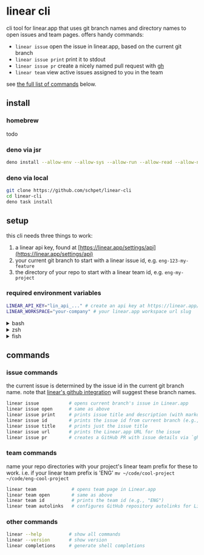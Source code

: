 # linear cli

cli tool for linear.app that uses git branch names and directory names to open
issues and team pages. offers handy commands:

- `linear issue` open the issue in linear.app, based on the current git branch
- `linear issue print` print it to stdout
- `linear issue pr` create a nicely named pull request with
  [gh](https://cli.github.com/)
- `linear team` view active issues assigned to you in the team

see [the full list of commands](#commands) below.

## install

### homebrew

todo

### deno via jsr

```bash
deno install --allow-env --allow-sys --allow-run --allow-read --allow-net -g -n linear jsr:@schpet/linear-cli
```

### deno via local

```bash
git clone https://github.com/schpet/linear-cli
cd linear-cli
deno task install
```

## setup

this cli needs three things to work:

1. a linear api key, found at [https://linear.app/settings/api](https://linear.app/settings/api)
2. your current git branch to start with a linear issue id, e.g. `eng-123-my-feature`
3. the directory of your repo to start with a linear team id, e.g. `eng-my-project`

### required environment variables

```sh
LINEAR_API_KEY="lin_api_..." # create an api key at https://linear.app/settings/api
LINEAR_WORKSPACE="your-company" # your linear.app workspace url slug
```

<details>
<summary>bash</summary>

add to ~/.bashrc:

```sh
export LINEAR_API_KEY="lin_api_..."
export LINEAR_WORKSPACE="your-company"
```

</details>

<details>
<summary>zsh</summary>

add to ~/.zshrc:

```sh
export LINEAR_API_KEY="lin_api_..."
export LINEAR_WORKSPACE="your-company"
```

</details>

<details>
<summary>fish</summary>

run in terminal:

```sh
set -Ux LINEAR_API_KEY "lin_api_..."
set -Ux LINEAR_WORKSPACE "your-company"
```

</details>

## commands

### issue commands

the current issue is determined by the issue id in the current git branch name.
note that
[linear's github integration](https://linear.app/docs/github#branch-format) will
suggest these branch names.

```bash
linear issue           # opens current branch's issue in Linear.app
linear issue open      # same as above
linear issue print     # prints issue title and description (with markdown formatting)
linear issue id        # prints the issue id from current branch (e.g., "ENG-123")
linear issue title     # prints just the issue title
linear issue url       # prints the Linear.app URL for the issue
linear issue pr        # creates a GitHub PR with issue details via `gh pr create`
```

### team commands

name your repo directories with your project's linear team prefix for these to
work. i.e. if your linear team prefix is 'ENG'
`mv ~/code/cool-project ~/code/eng-cool-project`

```bash
linear team             # opens team page in Linear.app
linear team open        # same as above
linear team id          # prints the team id (e.g., "ENG")
linear team autolinks   # configures GitHub repository autolinks for Linear issues
```

### other commands

```bash
linear --help          # show all commands
linear --version       # show version
linear completions     # generate shell completions
```
